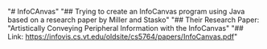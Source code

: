 "# InfoCAnvas" 
"## Trying to create an InfoCanvas program using Java based on a research paper by Miller and Stasko"
"## Their Research Paper: "Artistically Conveying Peripheral Information with the InfoCanvas"
"## Link: https://infovis.cs.vt.edu/oldsite/cs5764/papers/InfoCanvas.pdf"
